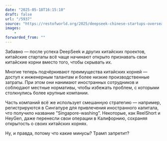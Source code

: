 ```yaml
---
date: "2025-05-18T16:15:10"
draft: false
url: "/5937"
source: "https://restofworld.org/2025/deepseek-chinese-startups-overseas/"
images:
    -
forwarded_from: ""
---
```


Забавно — после успеха DeepSeek и других китайских проектов, китайские стартапы всё чаще начинают открыто признавать свои китайские корни вместо того, чтобы скрывать их. 

Многие теперь подчёркивают преимущества китайских корней — доступ к инженерным талантам и более низкие производственные затраты. При этом они нанимают иностранных сотрудников и соблюдают местные нормативы, чтобы избежать проблем, с которыми столкнулись более крупные компании.

Часть компаний всё же использует смешанную стратегию — например, регистрируются в Сингапуре для привлечения иностранного капитала, что получило название "Singapore-washing". Некоторые, как ReelShort и HeyGen, даже перенесли свои операции в Калифорнию, сохраняя открытость о своих китайских корнях.

Ну, и правда, потому что какие минусы? Трамп запретит?
